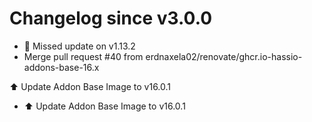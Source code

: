 # Changelog since v3.0.0
- 🔧 Missed update on v1.13.2 
- Merge pull request #40 from erdnaxela02/renovate/ghcr.io-hassio-addons-base-16.x

⬆️ Update Addon Base Image to v16.0.1 
- ⬆️ Update Addon Base Image to v16.0.1 
